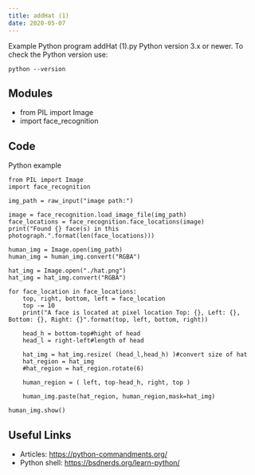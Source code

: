 ```yaml
---
title: addHat (1)
date: 2020-05-07
---
```

Example Python program addHat (1).py
Python version 3.x or newer.
To check the Python version use:

    python --version

## Modules

* from PIL import Image
* import face_recognition

## Code

Python example

    from PIL import Image
    import face_recognition
    
    img_path = raw_input("image path:")
    
    image = face_recognition.load_image_file(img_path)
    face_locations = face_recognition.face_locations(image)
    print("Found {} face(s) in this photograph.".format(len(face_locations)))
    
    human_img = Image.open(img_path)
    human_img = human_img.convert("RGBA")
    
    hat_img = Image.open("./hat.png")
    hat_img = hat_img.convert("RGBA")
    
    for face_location in face_locations:
        top, right, bottom, left = face_location
        top -= 10
        print("A face is located at pixel location Top: {}, Left: {}, Bottom: {}, Right: {}".format(top, left, bottom, right))
        
        head_h = bottom-top#hight of head
        head_l = right-left#length of head
        
        hat_img = hat_img.resize( (head_l,head_h) )#convert size of hat
        hat_region = hat_img
        #hat_region = hat_region.rotate(6)
    
        human_region = ( left, top-head_h, right, top )
    
        human_img.paste(hat_region, human_region,mask=hat_img)
        
    human_img.show()
        
    
    

## Useful Links

- Articles: https://python-commandments.org/
- Python shell: https://bsdnerds.org/learn-python/
